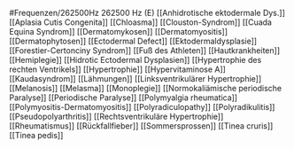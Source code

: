 #Frequenzen/262500Hz
262500 Hz (E)
[[Anhidrotische ektodermale Dys.]]
[[Aplasia Cutis Congenita]]
[[Chloasma]]
[[Clouston-Syndrom]]
[[Cuada Equina Syndrom]]
[[Dermatomykosen]]
[[Dermatomyositis]]
[[Dermatophytosen]]
[[Ectodermal Defect]]
[[Ektodermaldysplasie]]
[[Forestier-Certonciny Syndrom]]
[[Fuß des Athleten]]
[[Hautkrankheiten]]
[[Hemiplegie]]
[[Hidrotic Ectodermal Dysplasien]]
[[Hypertrophie des rechten Ventrikels]]
[[Hypertrophie]]
[[Hypervitaminose A]]
[[Kaudasyndrom]]
[[Lähmungen]]
[[Linksventrikulärer Hypertrophie]]
[[Melanosis]]
[[Melasma]]
[[Monoplegie]]
[[Normokaliämische periodische Paralyse]]
[[Periodische Paralyse]]
[[Polymyalgia rheumatica]]
[[Polymyositis-Dermatomyositis]]
[[Polyradiculopathy]]
[[Polyradikulitis]]
[[Pseudopolyarthritis]]
[[Rechtsventrikuläre Hypertrophie]]
[[Rheumatismus]]
[[Rückfallfieber]]
[[Sommersprossen]]
[[Tinea cruris]]
[[Tinea pedis]]